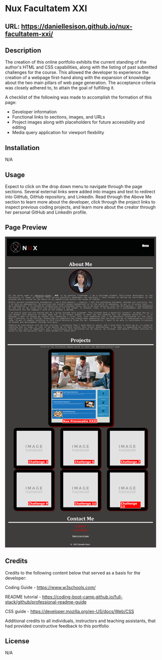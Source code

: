 # Nux Facultatem XXI

## URL: https://daniellesison.github.io/nux-facultatem-xxi/

## Description

The creation of this online portfolio exhibits the current standing of the author's HTML and CSS capabilities, along with the listing of past submitted challenges for the course. This allowed the developer to experience the creation of a webpage first-hand along with the expansion of knowledge about the two main pillars of web page generation. The acceptance criteria was closely adhered to, to attain the goal of fulfilling it. 

A checklist of the following was made to accomplish the formation of this page:

<ul>
<li>Developer information</li>
<li>Functional links to sections, images, and URLs</li>
<li>Project images along with placeholders for future accessbility and editing </li>
<li>Media query application for viewport flexbility</li>
</ul>

## Installation

N/A

## Usage

Expect to click on the drop down menu to navigate through the page sections. Several external links were added into images and text to redirect into GitHub, GitHub repository, and LinkedIn. Read through the Above Me section to learn more about the developer, click through the project links to inspect previous coding projects, and learn more about the creator through her personal GitHub and LinkedIn profile.


## Page Preview

![Nux Online Portfolio screenshot](./assets/images/portfolio-screenshot.png)

## Credits

Credits to the following content below that served as a basis for the developer:

Coding Guide - https://www.w3schools.com/

README tutorial - https://coding-boot-camp.github.io/full-stack/github/professional-readme-guide

CSS guide - https://developer.mozilla.org/en-US/docs/Web/CSS

Additional credits to all individuals, instructors and teaching assistants, that had provided constructive feedback to this portfolio

## License

N/A
